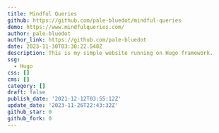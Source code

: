 ```yaml
---
title: Mindful Queries
github: https://github.com/pale-bluedot/mindful-queries
demo: https://www.mindfulqueries.com/
author: pale-bluedot
author_link: https://github.com/pale-bluedot
date: 2023-11-30T03:30:22.548Z
description: This is my simple website running on Hugo framework.
ssg:
  - Hugo
css: []
cms: []
category: []
draft: false
publish_date: '2021-12-12T03:55:12Z'
update_date: '2023-11-26T22:43:32Z'
github_star: 0
github_fork: 0
---
```

